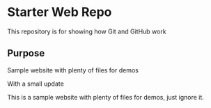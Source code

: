 # Starter Web Repo

This repository is for showing how Git and GitHub work

## Purpose

Sample website with plenty of files for demos

With a small update

This is a sample website with plenty of files for demos, just ignore it.